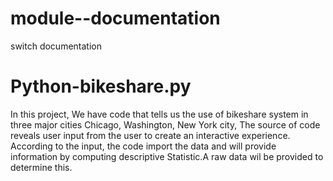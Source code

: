 # module--documentation
switch documentation
# Python-bikeshare.py
In this project, We have code that tells us the use of bikeshare system in three major cities Chicago, Washington, New York city,  The source of code reveals user input from the user to create an interactive experience. According to the input, the code import the data and will provide information by computing descriptive Statistic.A raw data wil be provided to determine this.
